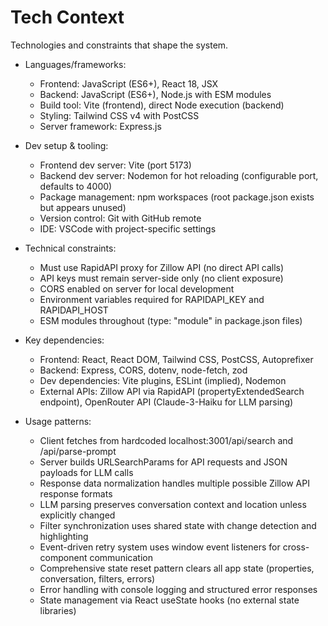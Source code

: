 # Tech Context
Technologies and constraints that shape the system.

- Languages/frameworks:
  - Frontend: JavaScript (ES6+), React 18, JSX
  - Backend: JavaScript (ES6+), Node.js with ESM modules
  - Build tool: Vite (frontend), direct Node execution (backend)
  - Styling: Tailwind CSS v4 with PostCSS
  - Server framework: Express.js

- Dev setup & tooling:
  - Frontend dev server: Vite (port 5173)
  - Backend dev server: Nodemon for hot reloading (configurable port, defaults to 4000)
  - Package management: npm workspaces (root package.json exists but appears unused)
  - Version control: Git with GitHub remote
  - IDE: VSCode with project-specific settings

- Technical constraints:
  - Must use RapidAPI proxy for Zillow API (no direct API calls)
  - API keys must remain server-side only (no client exposure)
  - CORS enabled on server for local development
  - Environment variables required for RAPIDAPI_KEY and RAPIDAPI_HOST
  - ESM modules throughout (type: "module" in package.json files)

- Key dependencies:
  - Frontend: React, React DOM, Tailwind CSS, PostCSS, Autoprefixer
  - Backend: Express, CORS, dotenv, node-fetch, zod
  - Dev dependencies: Vite plugins, ESLint (implied), Nodemon
  - External APIs: Zillow API via RapidAPI (propertyExtendedSearch endpoint), OpenRouter API (Claude-3-Haiku for LLM parsing)

- Usage patterns:
  - Client fetches from hardcoded localhost:3001/api/search and /api/parse-prompt
  - Server builds URLSearchParams for API requests and JSON payloads for LLM calls
  - Response data normalization handles multiple possible Zillow API response formats
  - LLM parsing preserves conversation context and location unless explicitly changed
  - Filter synchronization uses shared state with change detection and highlighting
  - Event-driven retry system uses window event listeners for cross-component communication
  - Comprehensive state reset pattern clears all app state (properties, conversation, filters, errors)
  - Error handling with console logging and structured error responses
  - State management via React useState hooks (no external state libraries)
